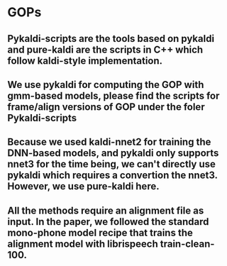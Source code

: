 # GOPs

## Pykaldi-scripts are the tools based on pykaldi and pure-kaldi are the scripts in C++ which follow kaldi-style implementation. 

## We use pykaldi for computing the GOP with gmm-based models, please find the scripts for frame/align versions of GOP under the foler Pykaldi-scripts

## Because we used kaldi-nnet2 for training the DNN-based models, and pykaldi only supports nnet3 for the time being, we can't directly use pykaldi which requires a convertion the nnet3. However, we use pure-kaldi here.

## All the methods require an alignment file as input. In the paper, we followed the standard mono-phone model recipe that trains the alignment model with librispeech train-clean-100.   
